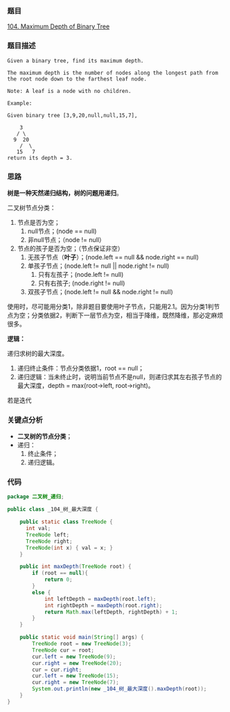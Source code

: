 ### 题目
[104. Maximum Depth of Binary Tree](https://leetcode.com/problems/maximum-depth-of-binary-tree/)

### 题目描述
```
Given a binary tree, find its maximum depth.

The maximum depth is the number of nodes along the longest path from the root node down to the farthest leaf node.

Note: A leaf is a node with no children.

Example:

Given binary tree [3,9,20,null,null,15,7],

    3
   / \
  9  20
    /  \
   15   7
return its depth = 3.
```

### 思路
**树是一种天然递归结构，树的问题用递归**。

二叉树节点分类：

1. 节点是否为空；
	1. null节点；(node == null)
	2. 非null节点；（node != null）
2. 节点的孩子是否为空；（节点保证非空）
	1. 无孩子节点（**叶子**）；(node.left == null && node.right == null)
	2. 单孩子节点；(node.left != null || node.right != null)
		1. 只有左孩子；(node.left != null)
		2. 只有右孩子; (node.right != null)
	3. 双孩子节点；(node.left != null && node.right != null)

使用时，尽可能用分类1，除非题目要使用叶子节点，只能用2.1。因为分类1判节点为空；分类依据2，判断下一层节点为空，相当于降维，既然降维，那必定麻烦很多。

**逻辑：**

递归求树的最大深度。

1. 递归终止条件：节点分类依据1，root == null；
2. 递归逻辑：当未终止时，说明当前节点不是null，则递归求其左右孩子节点的最大深度，depth = max(root->left, root->right)。

若是迭代

### 关键点分析

* **二叉树的节点分类**；
* 递归：
	1. 终止条件；
	2. 递归逻辑。

### 代码
```java 
package 二叉树_递归;

public class _104_树_最大深度 {

    public static class TreeNode {
      int val;
      TreeNode left;
      TreeNode right;
      TreeNode(int x) { val = x; }
    }

    public int maxDepth(TreeNode root) {
		if (root == null){
            return 0;
        }
        else {
            int leftDepth = maxDepth(root.left);
            int rightDepth = maxDepth(root.right);
            return Math.max(leftDepth, rightDepth) + 1;
        }
    }

    public static void main(String[] args) {
        TreeNode root = new TreeNode(3);
        TreeNode cur = root;
        cur.left = new TreeNode(9);
        cur.right = new TreeNode(20);
        cur = cur.right;
        cur.left = new TreeNode(15);
        cur.right = new TreeNode(7);
        System.out.println(new _104_树_最大深度().maxDepth(root));
    }
}

```